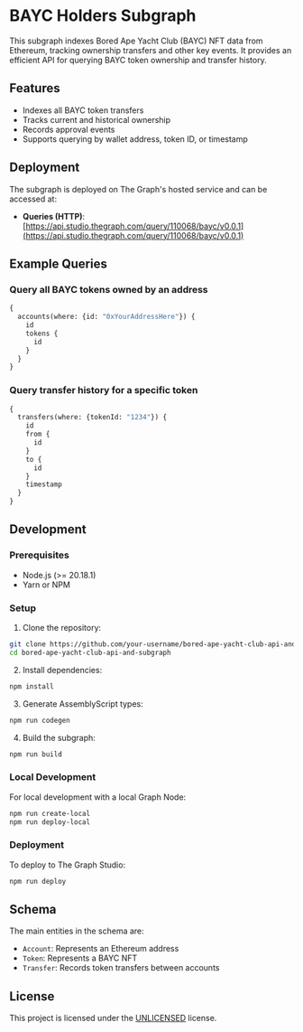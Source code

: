 # BAYC Holders Subgraph

This subgraph indexes Bored Ape Yacht Club (BAYC) NFT data from Ethereum, tracking ownership transfers and other key events. It provides an efficient API for querying BAYC token ownership and transfer history.

## Features

- Indexes all BAYC token transfers
- Tracks current and historical ownership
- Records approval events
- Supports querying by wallet address, token ID, or timestamp

## Deployment

The subgraph is deployed on The Graph's hosted service and can be accessed at:

- **Queries (HTTP)**: [https://api.studio.thegraph.com/query/110068/bayc/v0.0.1](https://api.studio.thegraph.com/query/110068/bayc/v0.0.1)

## Example Queries

### Query all BAYC tokens owned by an address

```graphql
{
  accounts(where: {id: "0xYourAddressHere"}) {
    id
    tokens {
      id
    }
  }
}
```

### Query transfer history for a specific token

```graphql
{
  transfers(where: {tokenId: "1234"}) {
    id
    from {
      id
    }
    to {
      id
    }
    timestamp
  }
}
```

## Development

### Prerequisites

- Node.js (>= 20.18.1)
- Yarn or NPM

### Setup

1. Clone the repository:
```bash
git clone https://github.com/your-username/bored-ape-yacht-club-api-and-subgraph.git
cd bored-ape-yacht-club-api-and-subgraph
```

2. Install dependencies:
```bash
npm install
```

3. Generate AssemblyScript types:
```bash
npm run codegen
```

4. Build the subgraph:
```bash
npm run build
```

### Local Development

For local development with a local Graph Node:

```bash
npm run create-local
npm run deploy-local
```

### Deployment

To deploy to The Graph Studio:

```bash
npm run deploy
```

## Schema

The main entities in the schema are:

- `Account`: Represents an Ethereum address
- `Token`: Represents a BAYC NFT
- `Transfer`: Records token transfers between accounts

## License

This project is licensed under the [UNLICENSED](LICENSE) license. 
